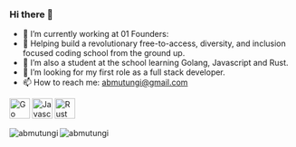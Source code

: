 ### Hi there 👋

- 🔭 I’m currently working at 01 Founders:
- :office: Helping build a revolutionary free-to-access, diversity, and inclusion focused coding school from the ground up.
- 🌱 I’m also a student at the school learning Golang, Javascript and Rust.
- 🤔 I’m looking for my first role as a full stack developer. 
- 📫 How to reach me: abmutungi@gmail.com

<p align="left">
<a href="https://go.dev/doc/" target="_blank" rel="noreferrer"><img src="https://raw.githubusercontent.com/danielcranney/readme-generator/main/public/icons/skills/go-colored.svg" width="36" height="36" alt="Go" /></a>
<a href="https://developer.mozilla.org/en-US/docs/Web/JavaScript" target="_blank" rel="noreferrer"><img src="https://raw.githubusercontent.com/danielcranney/readme-generator/main/public/icons/skills/javascript-colored.svg" width="36" height="36" alt="Javascript" /></a>
<a href="https://www.rust-lang.org/" target="_blank" rel="noreferrer"><img src="https://raw.githubusercontent.com/danielcranney/readme-generator/main/public/icons/skills/rust-colored.svg" width="36" height="36" alt="Rust" /></a>
</p>
<div style="margin-top:5px;">
<p><img align="left" src="https://github-readme-stats.vercel.app/api/top-langs?username=abmutungi&theme=dark&show_icons=true&locale=en&layout=compact" alt="abmutungi" /></p>
</div>
<div style="margin-top:5px;">
<p><img align="center" src="https://github-readme-streak-stats.herokuapp.com/?user=abmutungi&&theme=dark&show_icons=true" alt="abmutungi" /></p>
</div>
